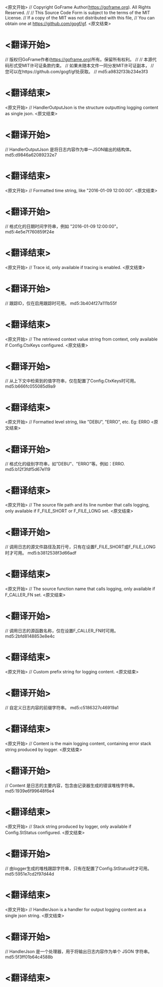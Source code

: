 
<原文开始>
// Copyright GoFrame Author(https://goframe.org). All Rights Reserved.
//
// This Source Code Form is subject to the terms of the MIT License.
// If a copy of the MIT was not distributed with this file,
// You can obtain one at https://github.com/gogf/gf.
<原文结束>

# <翻译开始>
// 版权归GoFrame作者(https://goframe.org)所有。保留所有权利。
//
// 本源代码形式受MIT许可证条款约束。
// 如果未随本文件一同分发MIT许可证副本，
// 您可以在https://github.com/gogf/gf处获取。
// md5:a9832f33b234e3f3
# <翻译结束>


<原文开始>
// HandlerOutputJson is the structure outputting logging content as single json.
<原文结束>

# <翻译开始>
// HandlerOutputJson 是将日志内容作为单一JSON输出的结构体。 md5:d9846a62089232e7
# <翻译结束>


<原文开始>
// Formatted time string, like "2016-01-09 12:00:00".
<原文结束>

# <翻译开始>
// 格式化的日期时间字符串，例如 "2016-01-09 12:00:00"。 md5:4e5e7f760859f24e
# <翻译结束>


<原文开始>
// Trace id, only available if tracing is enabled.
<原文结束>

# <翻译开始>
// 跟踪ID，仅在启用跟踪时可用。 md5:3b404f27a111b55f
# <翻译结束>


<原文开始>
// The retrieved context value string from context, only available if Config.CtxKeys configured.
<原文结束>

# <翻译开始>
// 从上下文中检索到的值字符串，仅在配置了Config.CtxKeys时可用。 md5:b666fc055085d9a9
# <翻译结束>


<原文开始>
// Formatted level string, like "DEBU", "ERRO", etc. Eg: ERRO
<原文结束>

# <翻译开始>
// 格式化的级别字符串，如"DEBU"、"ERRO"等。例如：ERRO. md5:b12f3fdf5d67e119
# <翻译结束>


<原文开始>
// The source file path and its line number that calls logging, only available if F_FILE_SHORT or F_FILE_LONG set.
<原文结束>

# <翻译开始>
// 调用日志的源文件路径及其行号，只有在设置F_FILE_SHORT或F_FILE_LONG时才可用。 md5:b3812538f3d66adf
# <翻译结束>


<原文开始>
// The source function name that calls logging, only available if F_CALLER_FN set.
<原文结束>

# <翻译开始>
// 调用日志的源函数名称，仅在设置F_CALLER_FN时可用。 md5:2bfd8148853e8e4c
# <翻译结束>


<原文开始>
// Custom prefix string for logging content.
<原文结束>

# <翻译开始>
// 自定义日志内容的前缀字符串。 md5:c5186327c46919a1
# <翻译结束>


<原文开始>
// Content is the main logging content, containing error stack string produced by logger.
<原文结束>

# <翻译开始>
// Content 是日志的主要内容，包含由记录器生成的错误堆栈字符串。 md5:1939e6f99648f6e4
# <翻译结束>


<原文开始>
// Stack string produced by logger, only available if Config.StStatus configured.
<原文结束>

# <翻译开始>
// 由logger生成的堆栈跟踪字符串，只有在配置了Config.StStatus时才可用。 md5:5951e7cd2f97d44d
# <翻译结束>


<原文开始>
// HandlerJson is a handler for output logging content as a single json string.
<原文结束>

# <翻译开始>
// HandlerJson 是一个处理器，用于将输出日志内容作为单个 JSON 字符串。 md5:5f3ff01b64c4588b
# <翻译结束>

